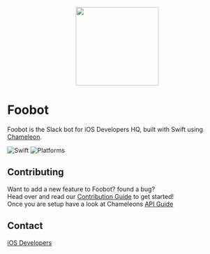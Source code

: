 <p align="center">
<image src="https://raw.githubusercontent.com/iosdevelopershq/Foobot/master/foobot.jpg" width="190" height="180" />
</p>

# Foobot
Foobot is the Slack bot for iOS Developers HQ, built with Swift using [Chameleon](https://github.com/ChameleonBot/Bot).

![Swift](https://camo.githubusercontent.com/0727f3687a1e263cac101c5387df41048641339c/68747470733a2f2f696d672e736869656c64732e696f2f62616467652f53776966742d332e302d6f72616e67652e7376673f7374796c653d666c6174)
![Platforms](https://img.shields.io/badge/Platforms-osx%20%7C%20linux-lightgrey.svg)

## Contributing
Want to add a new feature to Foobot? found a bug?<br />
Head over and read our [Contribution Guide](https://github.com/iosdevelopershq/Foobot/blob/master/.github/CONTRIBUTING.md) to get started!<br />
Once you are setup have a look at Chameleons [API Guide](https://github.com/ChameleonBot/Bot/blob/master/API.md)

## Contact
[iOS Developers](http://ios-developers.io)
